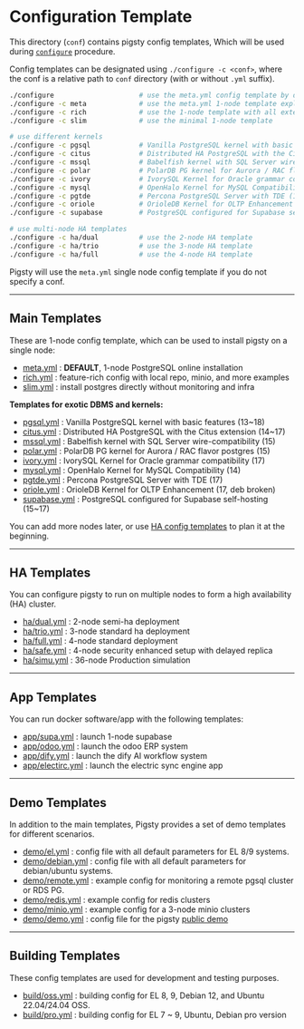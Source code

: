 # Configuration Template

This directory (`conf`) contains pigsty config templates, Which will be used during [`configure`](https://doc.pgsty.com/config/configure) procedure.

Config templates can be designated using `./configure -c <conf>`, where the conf is a relative path to `conf` directory (with or without `.yml` suffix).

```bash
./configure                     # use the meta.yml config template by default
./configure -c meta             # use the meta.yml 1-node template explicitly
./configure -c rich             # use the 1-node template with all extensions & minio
./configure -c slim             # use the minimal 1-node template

# use different kernels
./configure -c pgsql            # Vanilla PostgreSQL kernel with basic features (13~18)
./configure -c citus            # Distributed HA PostgreSQL with the Citus extension (14~17)
./configure -c mssql            # Babelfish kernel with SQL Server wire-compatibility (15)
./configure -c polar            # PolarDB PG kernel for Aurora / RAC flavor postgres (15)
./configure -c ivory            # IvorySQL Kernel for Oracle grammar compatibility (17)
./configure -c mysql            # OpenHalo Kernel for MySQL Compatibility (14)
./configure -c pgtde            # Percona PostgreSQL Server with TDE (17)
./configure -c oriole           # OrioleDB Kernel for OLTP Enhancement (17, deb broken)
./configure -c supabase         # PostgreSQL configured for Supabase self-hosting (15~17)

# use multi-node HA templates
./configure -c ha/dual          # use the 2-node HA template
./configure -c ha/trio          # use the 3-node HA template
./configure -c ha/full          # use the 4-node HA template
```

Pigsty will use the `meta.yml` single node config template if you do not specify a conf. 


----------

## Main Templates

These are 1-node config template, which can be used to install pigsty on a single node:

* [meta.yml](meta.yml) : **DEFAULT**,  1-node PostgreSQL online installation
* [rich.yml](rich.yml) : feature-rich config with local repo, minio, and more examples
* [slim.yml](slim.yml) : install postgres directly without monitoring and infra

**Templates for exotic DBMS and kernels:**

* [pgsql.yml](pgsql.yml) : Vanilla PostgreSQL kernel with basic features (13~18)
* [citus.yml](citus.yml) : Distributed HA PostgreSQL with the Citus extension (14~17)
* [mssql.yml](mssql.yml) : Babelfish kernel with SQL Server wire-compatibility (15)
* [polar.yml](polar.yml) : PolarDB PG kernel for Aurora / RAC flavor postgres (15)
* [ivory.yml](ivory.yml) : IvorySQL Kernel for Oracle grammar compatibility (17)
* [mysql.yml](mysql.yml) : OpenHalo Kernel for MySQL Compatibility (14)
* [pgtde.yml](pgtde.yml) : Percona PostgreSQL Server with TDE (17)
* [oriole.yml](oriole.yml) : OrioleDB Kernel for OLTP Enhancement (17, deb broken)
* [supabase.yml](supabase.yml) : PostgreSQL configured for Supabase self-hosting (15~17)

You can add more nodes later, or use [HA config templates](#ha-templates) to plan it at the beginning.


--------

## HA Templates

You can configure pigsty to run on multiple nodes to form a high availability (HA) cluster.

* [ha/dual.yml](ha/dual.yml) : 2-node semi-ha deployment
* [ha/trio.yml](ha/trio.yml) : 3-node standard ha deployment
* [ha/full.yml](ha/full.yml) : 4-node standard deployment
* [ha/safe.yml](ha/safe.yml) : 4-node security enhanced setup with delayed replica
* [ha/simu.yml](ha/simu.yml) : 36-node Production simulation


----------

## App Templates

You can run docker software/app with the following templates:

* [app/supa.yml](app/supa.yml) : launch 1-node supabase
* [app/odoo.yml](app/odoo.yml) : launch the odoo ERP system
* [app/dify.yml](app/dify.yml) : launch the dify AI workflow system
* [app/electirc.yml](app/electric.yml) : launch the electric sync engine app

----------

## Demo Templates

In addition to the main templates, Pigsty provides a set of demo templates for different scenarios.

* [demo/el.yml](demo/remote.yml) : config file with all default parameters for EL 8/9 systems.
* [demo/debian.yml](demo/debian.yml) : config file with all default parameters for debian/ubuntu systems.
* [demo/remote.yml](demo/remote.yml) : example config for monitoring a remote pgsql cluster or RDS PG.
* [demo/redis.yml](demo/redis.yml) : example config for redis clusters
* [demo/minio.yml](demo/minio.yml) : example config for a 3-node minio clusters
* [demo/demo.yml](demo/demo.yml) : config file for the pigsty [public demo](https://demo.pigsty.cc)

----------

## Building Templates

These config templates are used for development and testing purposes.

* [build/oss.yml](build/oss.yml) : building config for EL 8, 9, Debian 12, and Ubuntu 22.04/24.04 OSS.
* [build/pro.yml](build/pro.yml) : building config for EL 7 ~ 9, Ubuntu, Debian pro version

